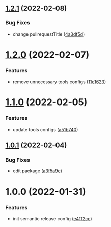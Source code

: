 ## [1.2.1](https://github.com/releaseband/semantic-release-npm-github-config/compare/v1.2.0...v1.2.1) (2022-02-08)


### Bug Fixes

* change pullrequestTitle ([4a3df5d](https://github.com/releaseband/semantic-release-npm-github-config/commit/4a3df5dc1207b0cae7d9769e23b8e2ae1e6e88be))

# [1.2.0](https://github.com/releaseband/semantic-release-npm-github-config/compare/v1.1.0...v1.2.0) (2022-02-07)


### Features

* remove unnecessary tools configs ([11e1623](https://github.com/releaseband/semantic-release-npm-github-config/commit/11e1623d44db6e4658d800f862f455be800454f5))

# [1.1.0](https://github.com/releaseband/semantic-release-npm-github-config/compare/v1.0.1...v1.1.0) (2022-02-05)


### Features

* update tools configs ([a51b740](https://github.com/releaseband/semantic-release-npm-github-config/commit/a51b7401faa9b75cf1612f9cb65e95726b8b82e2))

## [1.0.1](https://github.com/releaseband/semantic-release-npm-github-config/compare/v1.0.0...v1.0.1) (2022-02-04)


### Bug Fixes

* edit package ([a3f5a9e](https://github.com/releaseband/semantic-release-npm-github-config/commit/a3f5a9ec043017208021f6bd03c5d7bef03757b1))

# 1.0.0 (2022-01-31)


### Features

* init semantic release config ([e4112cc](https://github.com/releaseband/semantic-release-npm-github-config/commit/e4112ccfe14e43b12f2bc4a775646c65f92e1517))

